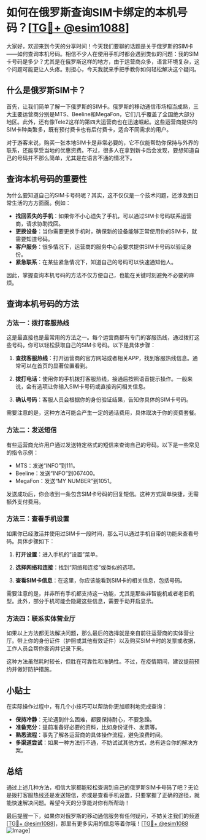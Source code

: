 # 如何在俄罗斯查询SIM卡绑定的本机号码？[[TG💪+ @esim1088](https://t.me/s/esim1088)]

大家好，欢迎来到今天的分享时间！今天我们要聊的话题是关于俄罗斯的SIM卡——如何查询本机号码。相信不少人在使用手机时都会遇到类似的问题：我的SIM卡号码是多少？尤其是在俄罗斯这样的地方，由于运营商众多，语言环境复杂，这个问题可能更让人头疼。别担心，今天我就来手把手教你如何轻松解决这个疑问。

## 什么是俄罗斯SIM卡？

首先，让我们简单了解一下俄罗斯的SIM卡。俄罗斯的移动通信市场相当成熟，三大主要运营商分别是MTS、Beeline和MegaFon，它们几乎覆盖了全国绝大部分地区。此外，还有像Tele2这样的第四大运营商也在迅速崛起。这些运营商提供的SIM卡种类繁多，既有预付费卡也有后付费卡，适合不同需求的用户。

对于游客来说，购买一张本地SIM卡是非常必要的，它不仅能帮助你保持与外界的联系，还能享受当地的优惠资费。不过，很多人在拿到新卡后会发现，要想知道自己的号码并不那么简单，尤其是在语言不通的情况下。

## 查询本机号码的重要性

为什么要知道自己的SIM卡号码呢？其实，这不仅仅是一个技术问题，还涉及到日常生活的方方面面。例如：

- **找回丢失的手机**：如果你不小心遗失了手机，可以通过SIM卡号码联系运营商，请求协助找回。
- **更换设备**：当你需要更换手机时，确保新的设备能够正常使用你的SIM卡，就需要知道号码。
- **客户服务**：很多情况下，运营商的服务中心会要求提供SIM卡号码以验证身份。
- **紧急联系**：在某些紧急情况下，知道自己的号码可以快速通知他人。

因此，掌握查询本机号码的方法不仅方便自己，也能在关键时刻避免不必要的麻烦。

## 查询本机号码的方法

### 方法一：拨打客服热线

这是最直接也是最常用的方法之一。每个运营商都有专门的客服热线，通过拨打这些号码，你可以轻松获取自己的SIM卡号码。以下是具体步骤：

1. **查找客服热线**：打开运营商的官方网站或者相关APP，找到客服热线信息。通常可以在首页的显著位置看到。
   
2. **拨打电话**：使用你的手机拨打客服热线，接通后按照语音提示操作。一般来说，会有选项让你输入SIM卡号码或直接询问相关信息。

3. **确认号码**：客服人员会根据你的身份验证结果，告知你具体的SIM卡号码。

需要注意的是，这种方法可能会产生一定的通话费用，具体取决于你的资费套餐。

### 方法二：发送短信

有些运营商允许用户通过发送特定格式的短信来查询自己的号码。以下是一些常见的指令示例：

- MTS：发送“INFO”到111。
- Beeline：发送“INFO”到067400。
- MegaFon：发送“MY NUMBER”到1051。

发送成功后，你会收到一条包含SIM卡号码的回复短信。这种方式简单快捷，无需额外支付费用。

### 方法三：查看手机设置

如果你已经激活并使用过SIM卡一段时间，那么可以通过手机自带的功能来查看号码。具体步骤如下：

1. **打开设置**：进入手机的“设置”菜单。
   
2. **选择网络和连接**：找到“网络和连接”或类似的选项。
   
3. **查看SIM卡信息**：在这里，你应该能看到SIM卡的相关信息，包括号码。

需要注意的是，并非所有手机都支持这一功能，尤其是那些非智能机或者老旧机型。此外，部分手机可能会隐藏这些信息，需要手动开启显示。

### 方法四：联系实体营业厅

如果以上方法都无法解决问题，那么最后的选择就是亲自前往运营商的实体营业厅。带上你的身份证件（护照或其他有效证件）以及购买SIM卡时的发票或收据，工作人员会帮你查询并记录下来。

这种方法虽然耗时较长，但胜在可靠性和准确性。不过，在疫情期间，建议提前预约并做好防护措施。

## 小贴士

在实际操作过程中，有几个小技巧可以帮助你更加顺利地完成查询：

- **保持冷静**：无论遇到什么困难，都要保持耐心，不要急躁。
- **准备充分**：提前准备好必要的资料，比如身份证件、发票等。
- **熟悉流程**：事先了解各运营商的具体操作流程，避免浪费时间。
- **多渠道尝试**：如果一种方法行不通，不妨试试其他方式，总有适合你的解决方案。

## 总结

通过上述几种方法，相信大家都能轻松查询到自己的俄罗斯SIM卡号码了吧？无论是拨打客服热线还是发送短信，亦或是查看手机设置，只要掌握了正确的途径，就能快速解决问题。希望今天的分享能对你有所帮助！

最后提醒一下，如果你对俄罗斯的移动通信服务有任何疑问，不妨关注我们的频道[[TG💪+ @esim1088](https://t.me/s/esim1088)]，那里有更多实用的信息等着你哦！[[TG💪+ @esim1088](https://t.me/s/esim1088) ![Image](https://i.postimg.cc/4NQfJmqS/Snipaste-2025-05-13-00-14-12.png)]